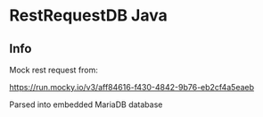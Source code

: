 # RestRequestDB Java

## Info

Mock rest request from:

https://run.mocky.io/v3/aff84616-f430-4842-9b76-eb2cf4a5eaeb

Parsed into embedded MariaDB database